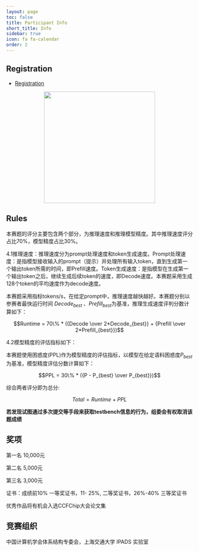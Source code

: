 ```yaml
---
layout: page
toc: false
title: Participant Info
short_title: Info
sidebar: true
icon: fa fa-calendar
order: 2
---
```


## Registration

* [Registration](https://www.wjx.top/vm/tbXtzkR.aspx# ) 

<p align="middle">
    <img src="{% link media/qrcode.jpg %}" width="300" class="center">
</p>

## Rules

本赛题的评分主要包含两个部分，为推理速度和推理模型精度。其中推理速度评分占比70%，模型精度占比30%。

4.1推理速度：推理速度分为prompt处理速度和token生成速度。Prompt处理速度：是指模型接收输入的prompt（提示）并处理所有输入token，直到生成第一个输出token所需的时间，即Prefill速度。Token生成速度：是指模型在生成第一个输出token之后，继续生成后续token的速度，即Decode速度。本赛题采用生成128个token的平均速度作为decode速度。

本赛题采用指标tokens/s，在给定prompt中，推理速度越快越好。本赛题分别以参赛者最快运行时间 $Decode_{best}$ 、$Prefill_{best}$为基准，推理生成速度评判分数计算如下：

$$Runtime = 70\% * ({Decode \over 2*Decode_{best}} + {Prefill \over 2*Prefill_{best}})$$

4.2模型精度的评估指标如下：

本赛题使用困惑度(PPL)作为模型精度的评估指标，以模型在给定语料困惑度$P_{best}$ 为基准，模型精度评估分数计算如下：

$$PPL = 30\% * ({P - P_{best} \over P_{best}})$$

综合两者评分即为总分:

$$Total = Runtime + PPL$$

**若发现试图通过多次提交等手段来获取testbench信息的行为，组委会有权取消该题成绩**

## 奖项

第一名 10,000元

第二名 5,000元

第三名 3,000元

证书：成绩前10% 一等奖证书，11- 25%, 二等奖证书，26%-40% 三等奖证书

优秀作品将有机会入选CCFChip大会论文集

## 竞赛组织

中国计算机学会体系结构专委会，上海交通大学 IPADS 实验室
